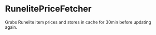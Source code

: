 # RunelitePriceFetcher

Grabs Runelite item prices and stores in cache for 30min before updating again.
